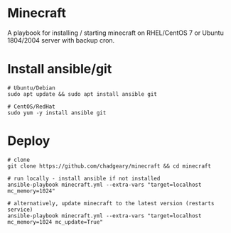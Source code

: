 # Minecraft
A playbook for installing / starting minecraft on RHEL/CentOS 7 or Ubuntu 1804/2004 server with backup cron.

# Install ansible/git
```
# Ubuntu/Debian
sudo apt update && sudo apt install ansible git

# CentOS/RedHat
sudo yum -y install ansible git
```

# Deploy
```
# clone
git clone https://github.com/chadgeary/minecraft && cd minecraft

# run locally - install ansible if not installed
ansible-playbook minecraft.yml --extra-vars "target=localhost mc_memory=1024"

# alternatively, update minecraft to the latest version (restarts service)
ansible-playbook minecraft.yml --extra-vars "target=localhost mc_memory=1024 mc_update=True"
```
